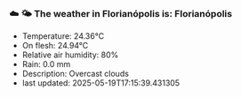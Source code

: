 ### ☁️ 🌤️  The weather in Florianópolis is: Florianópolis

- Temperature: 24.36°C
- On flesh: 24.94°C
- Relative air humidity: 80%
- Rain: 0.0 mm
- Description: Overcast clouds
- last updated: 2025-05-19T17:15:39.431305

